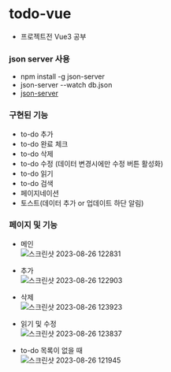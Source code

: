 # todo-vue
- 프로젝트전 Vue3 공부

### json server 사용
- npm install -g json-server
- json-server --watch db.json
- [json-server](https://github.com/typicode/json-server)

### 구현된 기능
- to-do 추가
- to-do 완료 체크
- to-do 삭제
- to-do 수정 (데이터 변경시에만 수정 버튼 활성화)
- to-do 읽기
- to-do 검색
- 페이지네이션
- 토스트(데이터 추가 or 업데이트 하단 알림)

### 페이지 및 기능
- 메인  
![스크린샷 2023-08-26 122831](https://github.com/CodingCitron/vue-to-do/assets/78482307/25f82f8d-c25d-4cd5-91f7-ae77b3c353b1)

- 추가  
![스크린샷 2023-08-26 122903](https://github.com/CodingCitron/vue-to-do/assets/78482307/fb4152e9-73c4-4833-9679-a483dcf4bdbc)

- 삭제  
![스크린샷 2023-08-26 123923](https://github.com/CodingCitron/vue-to-do/assets/78482307/da443b46-b378-43cc-b65e-6a3cf2829b45)

- 읽기 및 수정  
![스크린샷 2023-08-26 123837](https://github.com/CodingCitron/vue-to-do/assets/78482307/a1c20e5f-fe18-43a8-b61d-3bb4aca292a7)

- to-do 목록이 없을 때  
![스크린샷 2023-08-26 121945](https://github.com/CodingCitron/vue-to-do/assets/78482307/1991721a-a1a5-4a87-b1ec-ab5c5fac7e02)
